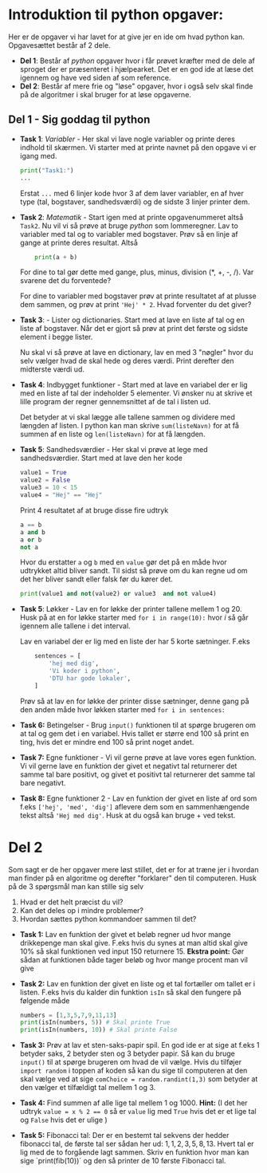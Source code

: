 # Introduktion til python opgaver:
Her er de opgaver vi har lavet for at give jer en ide om hvad python kan. Opgavesættet består af 2 dele.
* __Del 1__: Består af _python_ opgaver hvor i får prøvet kræfter med de dele af sproget der er præsenteret i hjælpearket. Det er en god ide at læse det igennem og have ved siden af som reference.
* __Del 2__: Består af mere frie og "løse" opgaver, hvor i også selv skal finde på de algoritmer i skal bruger for at løse opgaverne.



## Del 1 - Sig goddag til python
* __Task 1__: _Variabler_ -  Her skal vi lave nogle variabler og printe deres indhold til skærmen. Vi starter med at printe navnet på den opgave vi er igang med.
    ```Python
    print("Task1:")
    ...
    ```
    Erstat `...` med 6 linjer kode hvor 3 af dem laver variabler, en af hver type (tal, bogstaver, sandhedsværdi) og de sidste 3 linjer printer dem.


* __Task 2__: _Matematik_ - Start igen med at printe opgavenummeret altså `Task2`. Nu vil vi så prøve at bruge _python_ som lommeregner. Lav to variabler med tal og to variabler med bogstaver. Prøv så en linje af gange at printe deres resultat. Altså
    ```Python
        print(a + b)
    ```
    For dine to tal gør dette med gange, plus, minus, division (*, +, -, /).
    Var svarene det du forventede?

    For dine to variabler med bogstaver prøv at printe resultatet af at plusse dem sammen, og prøv at print `'Hej' * 2`. Hvad forventer du det giver?


* __Task 3__: - Lister og dictionaries.
Start med at lave en liste af tal og en liste af bogstaver. Når det er gjort så prøv at print det første og sidste element i begge lister.

    Nu skal vi så prøve at lave en dictionary, lav en med 3 "nøgler" hvor du selv vælger hvad de skal hede og deres værdi. Print derefter den midterste værdi ud.


* __Task 4__: Indbygget funktioner - Start med at lave en variabel der er lig med en liste af tal der indeholder 5 elementer. Vi ønsker nu at skrive et lille program der regner gennemsnittet af de tal i listen ud.

    Det betyder at vi skal lægge alle tallene sammen og dividere med længden af listen.
    I python kan man skrive `sum(listeNavn)` for at få summen af en liste og
    `len(listeNavn)` for at få længden.


* __Task 5__: Sandhedsværdier - Her skal vi prøve at lege med sandhedsværdier. Start med at lave den her kode
    ```python
    value1 = True
    value2 = False
    value3 = 10 < 15
    value4 = "Hej" == "Hej"
    ```
    Print 4 resultatet af at bruge disse fire udtryk
    ```python
    a == b
    a and b
    a or b
    not a
    ```
    Hvor du erstatter `a` og `b` med en `value` gør det på en måde hvor udtrykket altid bliver sandt. Til sidst så prøve om du kan regne ud om det her bliver sandt eller falsk før du kører det.
    ```python
    print(value1 and not(value2) or value3  and not value4)
    ```


* __Task 5__: Løkker - Lav en for løkke der printer tallene mellem 1 og 20. Husk på at en for løkke starter med `for i in range(10):` hvor $i$ så går igennem alle tallene i det interval.

    Lav en variabel der er lig med en liste der har 5
    korte sætninger. F.eks
    ```Python
        sentences = [
            'hej med dig',
            'Vi koder i python',
            'DTU har gode lokaler',
        ]
    ```
    Prøv så at lav en for løkke der printer disse sætninger, denne gang på den anden måde hvor løkken starter med `for i in sentences:`


* __Task 6:__ Betingelser - Brug `input()` funktionen til at spørge brugeren om at tal og gem det i en variabel. Hvis tallet er større end $100$ så print en ting, hvis det er mindre end $100$ så print noget andet.


* __Task 7:__ Egne funktioner - Vi vil gerne prøve at lave vores egen funktion. Vi vil gerne lave en funktion der givet et negativt tal returnerer det samme tal bare positivt, og givet et positivt tal returnerer det samme tal bare negativt.

* __Task 8:__ Egne funktioner 2 - Lav en funktion der givet en liste af ord som f.eks `['hej', 'med', 'dig']` aflevere dem som en sammenhængende tekst altså `'Hej med dig'`. Husk at du også kan bruge $+$ ved tekst.


# Del 2
Som sagt er de her opgaver mere løst stillet, det er for at træne jer i hvordan man finder på en algoritme og derefter "forklarer" den til computeren. Husk på de $3$ spørgsmål man kan stille sig selv
1. Hvad er det helt præcist du vil?
2. Kan det deles op i mindre problemer?
3. Hvordan sættes python kommandoer sammen til det?



* __Task 1:__ Lav en funktion der givet et beløb regner ud hvor mange drikkepenge man skal give. F.eks hvis du synes at man altid skal give $10\%$ så skal funktionen ved input $150$ returnere $15$.
__Ekstra point:__ Gør sådan at funktionen både tager beløb og hvor mange procent man vil give


* __Task 2:__ Lav en funktion der givet en liste og et tal fortæller om tallet er i listen. F.eks hvis du kalder din funktion `isIn` så skal den fungere på følgende måde
    ```python
    numbers = [1,3,5,7,9,11,13]
    print(isIn(numbers, 5)) # Skal printe True
    print(isIn(numbers, 10)) # Skal printe False
    ```

* __Task 3:__ Prøv at lav et sten-saks-papir spil.
    En god ide er at sige at f.eks $1$ betyder saks, $2$ betyder sten og $3$ betyder papir. Så kan du bruge `input()` til at spørge brugeren om hvad de vil vælge.
    Hvis du tilføjer `import random` i toppen af koden så kan du sige til computeren at den skal vælge ved at sige `comChoice = random.randint(1,3)` som betyder at den vælger et tilfældigt tal mellem $1$ og $3$.


* __Task 4:__ Find summen af alle lige tal mellem $1$ og $1000$.
    __Hint:__ (I det her udtryk `value = x % 2 == 0` så er `value` lig med `True` hvis det er et lige tal og `False` hvis det er ulige )


* __Task 5:__ Fibonacci tal: Der er en bestemt tal sekvens der hedder fibonacci tal, de første tal ser sådan her ud: $1, 1, 2, 3, 5, 8, 13$.
Hvert tal er lig med de to forgående lagt sammen. Skriv en funktion hvor man kan sige `print(fib(10))´ og den så printer de $10$ første Fibonacci tal.
